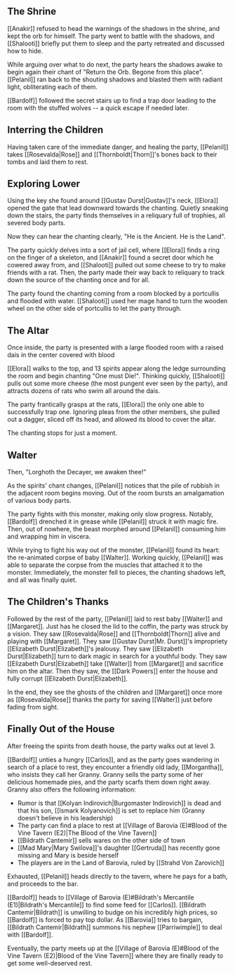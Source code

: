 ## The Shrine
[[Anakir]] refused to head the warnings of the shadows in the shrine, and kept the orb for himself. The party went to battle with the shadows, and [[Shalooti]] briefly put them to sleep and the party retreated and discussed how to hide.

While arguing over what to do next, the party hears the shadows awake to begin again their chant of "Return the Orb. Begone from this place". [[Pelanil]] ran back to the shouting shadows and blasted them with radiant light, obliterating each of them.

[[Bardolf]] followed the secret stairs up to find a trap door leading to the room with the stuffed wolves -- a quick escape if needed later.

## Interring the Children
Having taken care of the immediate danger, and healing the party, [[Pelanil]] takes [[Rosevalda|Rose]] and [[Thornboldt|Thorn]]'s bones back to their tombs and laid them to rest.

## Exploring Lower
Using the key she found around [[Gustav Durst|Gustav]]'s neck, [[Elora]] opened the gate that lead downward towards the chanting. Quietly sneaking down the stairs, the party finds themselves in a reliquary full of trophies, all severed body parts.

Now they can hear the chanting clearly, "He is the Ancient. He is the Land".

The party quickly delves into a sort of jail cell, where [[Elora]] finds a ring on the finger of a skeleton, and [[Anakir]] found a secret door which he cowered away from, and [[Shalooti]] pulled out some cheese to try to make friends with a rat. Then, the party made their way back to reliquary to track down the source of the chanting once and for all.

The party found the chanting coming from a room blocked by a portcullis and flooded with water. [[Shalooti]] used her mage hand to turn the wooden wheel on the other side of portcullis to let the party through.

## The Altar
Once inside, the party is presented with a large flooded room with a raised dais in the center covered with blood

[[Elora]] walks to the top, and 13 spirits appear along the ledge surrounding the room and begin chanting "One must Die!". Thinking quickly, [[Shalooti]] pulls out some more cheese (the most pungent ever seen by the party), and attracts dozens of rats who swim all around the dais.

The party frantically grasps at the rats, [[Elora]] the only one able to successfully trap one. Ignoring pleas from the other members, she pulled out a dagger, sliced off its head, and allowed its blood to cover the altar.

The chanting stops for just a moment.

## Walter
Then, "Lorghoth the Decayer, we awaken thee!”

As the spirits' chant changes, [[Pelanil]] notices that the pile of rubbish in the adjacent room begins moving. Out of the room bursts an amalgamation of various body parts.

The party fights with this monster, making only slow progress. Notably, [[Bardolf]] drenched it in grease while [[Pelanil]] struck it with magic fire. Then, out of nowhere, the beast morphed around [[Pelanil]] consuming him and wrapping him in viscera.

While trying to fight his way out of the monster, [[Pelanil]] found its heart: the re-animated corpse of baby [[Walter]]. Working quickly, [[Pelanil]] was able to separate the corpse from the muscles that attached it to the monster. Immediately, the monster fell to pieces, the chanting shadows left, and all was finally quiet.

## The Children's Thanks
Followed by the rest of the party, [[Pelanil]] laid to rest baby [[Walter]] and [[Margaret]]. Just has he closed the lid to the coffin, the party was struck by a vision. They saw [[Rosevalda|Rose]] and [[Thornboldt|Thorn]] alive and playing with [[Margaret]]. They saw [[Gustav Durst|Mr. Durst]]'s impropriety [[Elizabeth Durst|Elizabeth]]'s jealousy. They saw [[Elizabeth Durst|Elizabeth]] turn to dark magic in search for a youthful body. They saw [[Elizabeth Durst|Elizabeth]] take [[Walter]] from [[Margaret]] and sacrifice him on the altar. Then they saw, the [[Dark Powers]] enter the house and fully corrupt [[Elizabeth Durst|Elizabeth]].

In the end, they see the ghosts of the children and [[Margaret]] once more as [[Rosevalda|Rose]] thanks the party for saving [[Walter]] just before fading from sight.

## Finally Out of the House
After freeing the spirits from death house, the party walks out at level 3.

[[Bardolf]] unties a hungry [[Carlos]], and as the party goes wandering in search of a place to rest, they encounter a friendly old lady, [[Morgantha]], who insists they call her Granny. Granny sells the party some of her delicious homemade pies, and the party scarfs them down right away. Granny also offers the following information:
- Rumor is that [[Kolyan Indirovich|Burgomaster Indirovich]] is dead and that his son, [[Ismark Kolyanovich]] is set to replace him (Granny doesn't believe in his leadership)
- The party can find a place to rest at [[Village of Barovia (E)#Blood of the Vine Tavern (E2)|The Blood of the Vine Tavern]]
- [[Bildrath Cantemir]] sells wares on the other side of town
- [[Mad Mary|Mary Swilova]]'s daughter [[Gertruda]] has recently gone missing and Mary is beside herself
- The players are in the Land of Barovia, ruled by [[Strahd Von Zarovich]]

Exhausted, [[Pelanil]] heads directly to the tavern, where he pays for a bath, and proceeds to the bar.

[[Bardolf]] heads to [[Village of Barovia (E)#Bildrath's Mercantile (E1)|Bildrath's Mercantile]] to find some feed for [[Carlos]]. [[Bildrath Cantemir|Bildrath]] is unwilling to budge on his incredibly high prices, so [[Bardolf]] is forced to pay top dollar. As [[Barovia]] tries to bargain, [[Bildrath Cantemir|Bildrath]] summons his nephew [[Parriwimple]] to deal with [[Bardolf]].

Eventually, the party meets up at the [[Village of Barovia (E)#Blood of the Vine Tavern (E2)|Blood of the Vine Tavern]] where they are finally ready to get some well-deserved rest.